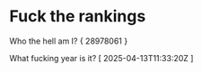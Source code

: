 # Fuck the rankings

Who the hell am I?
{ 28978061 }

What fucking year is it?
[ 2025-04-13T11:33:20Z ]

